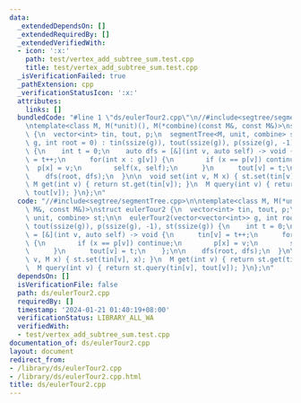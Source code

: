 ```yaml
---
data:
  _extendedDependsOn: []
  _extendedRequiredBy: []
  _extendedVerifiedWith:
  - icon: ':x:'
    path: test/vertex_add_subtree_sum.test.cpp
    title: test/vertex_add_subtree_sum.test.cpp
  _isVerificationFailed: true
  _pathExtension: cpp
  _verificationStatusIcon: ':x:'
  attributes:
    links: []
  bundledCode: "#line 1 \"ds/eulerTour2.cpp\"\n//#include<segtree/segmentTree.cpp>\n\
    \ntemplate<class M, M(*unit)(), M(*combine)(const M&, const M&)>\nstruct eulerTour2\
    \ {\n  vector<int> tin, tout, p;\n  segmentTree<M, unit, combine> st;\n\n  eulerTour2(vector<vector<int>>\
    \ g, int root = 0) : tin(ssize(g)), tout(ssize(g)), p(ssize(g), -1), st(ssize(g))\
    \ {\n    int t = 0;\n    auto dfs = [&](int v, auto self) -> void {\n      tin[v]\
    \ = t++;\n      for(int x : g[v]) {\n        if (x == p[v]) continue;\n      \
    \  p[x] = v;\n        self(x, self);\n      }\n      tout[v] = t;\n    };\n\n\
    \    dfs(root, dfs);\n  }\n\n  void set(int v, M x) { st.set(tin[v], x); }\n \
    \ M get(int v) { return st.get(tin[v]); }\n  M query(int v) { return st.query(tin[v],\
    \ tout[v]); }\n};\n"
  code: "//#include<segtree/segmentTree.cpp>\n\ntemplate<class M, M(*unit)(), M(*combine)(const\
    \ M&, const M&)>\nstruct eulerTour2 {\n  vector<int> tin, tout, p;\n  segmentTree<M,\
    \ unit, combine> st;\n\n  eulerTour2(vector<vector<int>> g, int root = 0) : tin(ssize(g)),\
    \ tout(ssize(g)), p(ssize(g), -1), st(ssize(g)) {\n    int t = 0;\n    auto dfs\
    \ = [&](int v, auto self) -> void {\n      tin[v] = t++;\n      for(int x : g[v])\
    \ {\n        if (x == p[v]) continue;\n        p[x] = v;\n        self(x, self);\n\
    \      }\n      tout[v] = t;\n    };\n\n    dfs(root, dfs);\n  }\n\n  void set(int\
    \ v, M x) { st.set(tin[v], x); }\n  M get(int v) { return st.get(tin[v]); }\n\
    \  M query(int v) { return st.query(tin[v], tout[v]); }\n};\n"
  dependsOn: []
  isVerificationFile: false
  path: ds/eulerTour2.cpp
  requiredBy: []
  timestamp: '2024-01-21 01:40:19+08:00'
  verificationStatus: LIBRARY_ALL_WA
  verifiedWith:
  - test/vertex_add_subtree_sum.test.cpp
documentation_of: ds/eulerTour2.cpp
layout: document
redirect_from:
- /library/ds/eulerTour2.cpp
- /library/ds/eulerTour2.cpp.html
title: ds/eulerTour2.cpp
---
```

